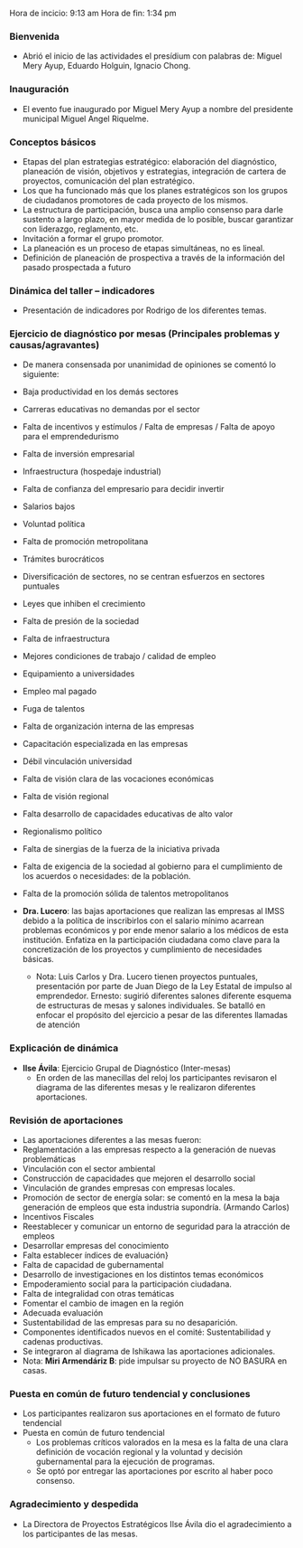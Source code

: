 Hora de incicio: 9:13 am
Hora de fin: 1:34 pm

### Bienvenida

* Abrió el inicio de las actividades el presídium con palabras de: Miguel Mery Ayup, Eduardo Holguin, Ignacio Chong.

### Inauguración

* El evento fue inaugurado por Miguel Mery Ayup a nombre del presidente municipal Miguel Angel Riquelme.

### Conceptos básicos

* Etapas del plan estrategias estratégico: elaboración del diagnóstico, planeación de visión, objetivos y estrategias, integración de cartera de proyectos, comunicación del plan estratégico.
* Los que ha funcionado más que los planes estratégicos son los grupos de ciudadanos promotores de cada proyecto de los mismos.
* La estructura de participación, busca una amplio consenso para darle sustento a largo plazo, en mayor medida de lo posible, buscar garantizar con liderazgo, reglamento, etc.
* Invitación a formar el grupo promotor.
* La planeación es un proceso de etapas simultáneas, no es lineal.
* Definición de planeación de prospectiva a través de la información del pasado prospectada a futuro

### Dinámica del taller – indicadores

* Presentación de indicadores por Rodrigo de los diferentes temas.

### Ejercicio de diagnóstico por mesas (Principales problemas y causas/agravantes)

* De manera consensada por unanimidad de  opiniones se comentó lo siguiente:
* Baja productividad en los demás sectores
* Carreras educativas no demandas por el sector
* Falta de incentivos y estímulos / Falta de empresas / Falta de apoyo para el emprendedurismo
* Falta de inversión empresarial
* Infraestructura (hospedaje industrial)
* Falta de confianza del empresario para decidir invertir
* Salarios bajos
* Voluntad política
* Falta de promoción metropolitana
* Trámites burocráticos
* Diversificación de sectores,  no se centran esfuerzos en sectores puntuales
* Leyes que inhiben el crecimiento
* Falta de presión de la sociedad
* Falta de infraestructura
* Mejores condiciones de trabajo / calidad de empleo
* Equipamiento a universidades
* Empleo mal pagado
* Fuga de talentos
* Falta de organización interna de las empresas
* Capacitación especializada en las empresas
* Débil vinculación universidad
* Falta de visión clara de las vocaciones económicas
* Falta de visión regional
* Falta desarrollo de capacidades educativas de alto valor
* Regionalismo político
* Falta de sinergias de la fuerza de la iniciativa privada
* Falta de exigencia de la sociedad al gobierno para el cumplimiento de los acuerdos o necesidades: de la población.
* Falta de la promoción sólida de talentos metropolitanos

* **Dra. Lucero**: las bajas aportaciones que realizan las empresas al IMSS debido a la política de inscribirlos con el salario mínimo acarrean problemas económicos y por ende menor salario a los médicos de esta institución. Enfatiza en la participación ciudadana como clave para la concretización  de los proyectos y cumplimiento de necesidades básicas.
    * Nota: Luis Carlos y Dra. Lucero tienen proyectos puntuales, presentación por parte de Juan Diego de la Ley Estatal de impulso al emprendedor. Ernesto: sugirió diferentes salones diferente esquema de estructuras de mesas y salones individuales. Se batalló en enfocar el propósito del ejercicio a pesar de las diferentes llamadas de atención

### Explicación de dinámica

* **Ilse Ávila**: Ejercicio Grupal de Diagnóstico (Inter-mesas)
    * En orden de las manecillas del reloj los participantes revisaron el diagrama de las diferentes mesas y le realizaron diferentes aportaciones.

### Revisión de aportaciones

* Las aportaciones diferentes a las mesas fueron:
* Reglamentación a las empresas respecto a la generación de nuevas problemáticas
* Vinculación con el sector ambiental
* Construcción de capacidades que mejoren el desarrollo social
* Vinculación de grandes empresas con empresas locales.
* Promoción de sector de energía solar: se comentó en la mesa la baja generación de empleos que esta industria supondría. (Armando Carlos)
* Incentivos Fiscales
* Reestablecer y comunicar un entorno de seguridad para la atracción de empleos
* Desarrollar empresas del conocimiento
* Falta establecer índices de evaluación}
* Falta de capacidad de gubernamental
* Desarrollo de investigaciones en los distintos temas económicos
* Empoderamiento social para la participación ciudadana.
* Falta de integralidad con otras temáticas
* Fomentar el cambio de imagen en la región
* Adecuada evaluación
* Sustentabilidad de las empresas para su no desaparición.
* Componentes identificados nuevos en el comité: Sustentabilidad y cadenas productivas.
* Se integraron al diagrama de Ishikawa las aportaciones adicionales.
* Nota: **Miri Armendáriz B**: pide impulsar su proyecto de NO BASURA en casas.

### Puesta en común de futuro tendencial y conclusiones

* Los participantes realizaron sus aportaciones en el formato de futuro tendencial
* Puesta en común de futuro tendencial
    * Los problemas críticos valorados en la mesa es la falta de una clara definición de vocación regional y la voluntad y decisión gubernamental para la ejecución de programas.
    * Se optó por entregar las aportaciones por escrito al haber poco consenso.

### Agradecimiento y despedida

* La Directora de Proyectos Estratégicos Ilse Ávila dio el agradecimiento a los participantes de las mesas.
